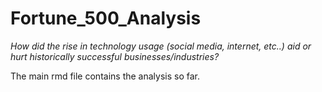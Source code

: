 # Fortune_500_Analysis
*How did the rise in technology usage (social media, internet, etc..) aid or hurt historically successful businesses/industries?*

The main rmd file contains the analysis so far. 


